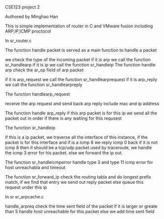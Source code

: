 CSE123 project 2 

Authored by  Minghao Han



This is simple implementation of router in C and VMware fusion including ARP,IP,ICMP proctocol

 In sr_router.c
 
 The function handle packet is served as a main function to handle a packet 
 
 we check the type of the incoming packet 
 if it is arp we call the function  sr_handlearp
 if it is ip we call the function sr_handleip
The function handle arp check the ar_op field of arp packet 

if it is arp_request we call the function sr_handlearprequest
if it is arp_reply we call the function sr_handlearpreply

The function handlearp_request

receive the arp request and send back arp reply include mac and ip address 

The function handle arp_reply 
if this arp packet is for this ip we send all the packet out in order if there is any watiing for this requsest

The function sr_handleip

if this is a ip packet,
we traverse all the interface of this instance, if  the packet is for this interface and if is a icmp 8 we reply icmp 0 back
if it is not icmp 8 then it should be a tcp/udp packet used by traceroute, we handle the icmp 3 error for his packet.
else we forward the ip out.

The function sr_handleicmperror handle type 3 and type 11 icmp error for host unreachabla and timeout 

The function sr_forward_ip check the routing tabla and do longest prefix match, if we find that entry we send out reply packet 
else queue this request under this ip 
 
 In sr sr_arpcache.c 
 
 handle_arpreq check the time sent field of the packet if it is larger or greate than 5 handle host unreachable for this packet
 else we add time sent field 
 
 
